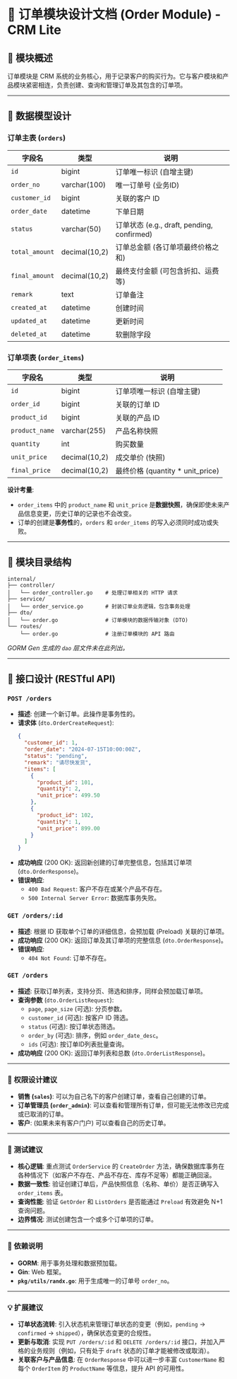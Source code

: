 # 🛒 订单模块设计文档 (Order Module) - CRM Lite

## 📌 模块概述

订单模块是 CRM 系统的业务核心，用于记录客户的购买行为。它与客户模块和产品模块紧密相连，负责创建、查询和管理订单及其包含的订单项。

---

## 🧱 数据模型设计

### 订单主表 (`orders`)

| 字段名        | 类型          | 说明                             |
|---------------|---------------|----------------------------------|
| `id`          | bigint        | 订单唯一标识 (自增主键)         |
| `order_no`    | varchar(100)  | 唯一订单号 (业务ID)            |
| `customer_id` | bigint        | 关联的客户 ID                   |
| `order_date`  | datetime      | 下单日期                         |
| `status`      | varchar(50)   | 订单状态 (e.g., draft, pending, confirmed) |
| `total_amount`| decimal(10,2) | 订单总金额 (各订单项最终价格之和) |
| `final_amount`| decimal(10,2) | 最终支付金额 (可包含折扣、运费等) |
| `remark`      | text          | 订单备注                         |
| `created_at`  | datetime      | 创建时间                         |
| `updated_at`  | datetime      | 更新时间                         |
| `deleted_at`  | datetime      | 软删除字段                       |

### 订单项表 (`order_items`)

| 字段名         | 类型         | 说明                         |
|----------------|--------------|------------------------------|
| `id`           | bigint       | 订单项唯一标识 (自增主键)   |
| `order_id`     | bigint       | 关联的订单 ID                |
| `product_id`   | bigint       | 关联的产品 ID                |
| `product_name` | varchar(255) | 产品名称快照                 |
| `quantity`     | int          | 购买数量                     |
| `unit_price`   | decimal(10,2)| 成交单价 (快照)              |
| `final_price`  | decimal(10,2)| 最终价格 (quantity * unit_price) |

**设计考量**:
*   `order_items` 中的 `product_name` 和 `unit_price` 是**数据快照**，确保即使未来产品信息变更，历史订单的记录也不会改变。
*   订单的创建是**事务性**的，`orders` 和 `order_items` 的写入必须同时成功或失败。

---

## 📂 模块目录结构

```
internal/
├── controller/
│   └── order_controller.go    # 处理订单相关的 HTTP 请求
├── service/
│   └── order_service.go       # 封装订单业务逻辑，包含事务处理
├── dto/
│   └── order.go               # 订单模块的数据传输对象 (DTO)
└── routes/
    └── order.go               # 注册订单模块的 API 路由
```
*GORM Gen 生成的 `dao` 层文件未在此列出。*

---

## 🔌 接口设计 (RESTful API)

### `POST /orders`

*   **描述**: 创建一个新订单。此操作是事务性的。
*   **请求体** (`dto.OrderCreateRequest`):
    ```json
    {
      "customer_id": 1,
      "order_date": "2024-07-15T10:00:00Z",
      "status": "pending",
      "remark": "请尽快发货",
      "items": [
        {
          "product_id": 101,
          "quantity": 2,
          "unit_price": 499.50
        },
        {
          "product_id": 102,
          "quantity": 1,
          "unit_price": 899.00
        }
      ]
    }
    ```
*   **成功响应** (200 OK): 返回新创建的订单完整信息，包括其订单项 (`dto.OrderResponse`)。
*   **错误响应**:
    *   `400 Bad Request`: 客户不存在或某个产品不存在。
    *   `500 Internal Server Error`: 数据库事务失败。

### `GET /orders/:id`

*   **描述**: 根据 ID 获取单个订单的详细信息，会预加载 (Preload) 关联的订单项。
*   **成功响应** (200 OK): 返回订单及其订单项的完整信息 (`dto.OrderResponse`)。
*   **错误响应**:
    *   `404 Not Found`: 订单不存在。

### `GET /orders`

*   **描述**: 获取订单列表，支持分页、筛选和排序，同样会预加载订单项。
*   **查询参数** (`dto.OrderListRequest`):
    *   `page`, `page_size` (可选): 分页参数。
    *   `customer_id` (可选): 按客户 ID 筛选。
    *   `status` (可选): 按订单状态筛选。
    *   `order_by` (可选): 排序，例如 `order_date_desc`。
    *   `ids` (可选): 按订单ID列表批量查询。
*   **成功响应** (200 OK): 返回订单列表和总数 (`dto.OrderListResponse`)。

---

### 🔐 权限设计建议

*   **销售 (`sales`)**: 可以为自己名下的客户创建订单，查看自己创建的订单。
*   **订单管理员 (`order_admin`)**: 可以查看和管理所有订单，但可能无法修改已完成或已取消的订单。
*   **客户**: (如果未来有客户门户) 可以查看自己的历史订单。

---

### 🧪 测试建议

*   **核心逻辑**: 重点测试 `OrderService` 的 `CreateOrder` 方法，确保数据库事务在各种情况下（如客户不存在、产品不存在、库存不足等）都能正确回滚。
*   **数据一致性**: 验证创建订单后，产品快照信息（名称、单价）是否正确写入 `order_items` 表。
*   **查询性能**: 验证 `GetOrder` 和 `ListOrders` 是否能通过 `Preload` 有效避免 N+1 查询问题。
*   **边界情况**: 测试创建包含一个或多个订单项的订单。

---

### 📎 依赖说明

*   **GORM**: 用于事务处理和数据预加载。
*   **Gin**: Web 框架。
*   **`pkg/utils/randx.go`**: 用于生成唯一的订单号 `order_no`。

---

### 💡 扩展建议

*   **订单状态流转**: 引入状态机来管理订单状态的变更（例如，`pending` -> `confirmed` -> `shipped`），确保状态变更的合规性。
*   **更新与取消**: 实现 `PUT /orders/:id` 和 `DELETE /orders/:id` 接口，并加入严格的业务规则（例如，只有处于 `draft` 状态的订单才能被修改或取消）。
*   **关联客户与产品信息**: 在 `OrderResponse` 中可以进一步丰富 `CustomerName` 和每个 `OrderItem` 的 `ProductName` 等信息，提升 API 的可用性。

